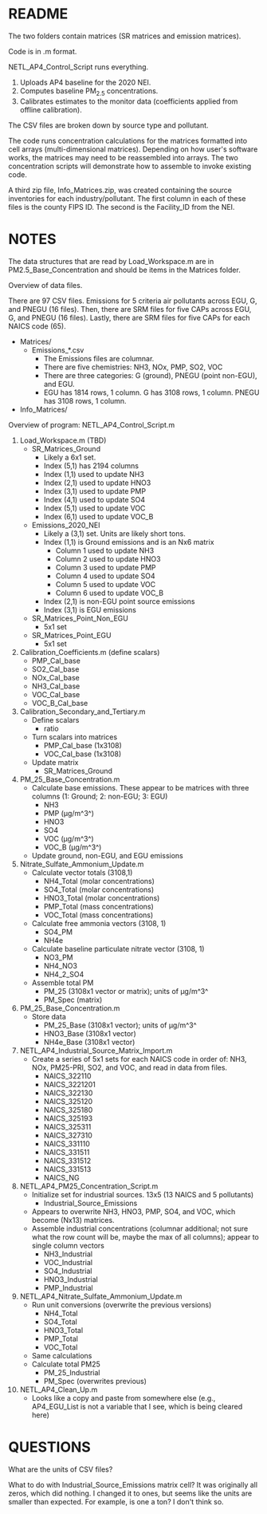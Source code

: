 # README

The two folders contain matrices (SR matrices and emission matrices).

Code is in .m format.

NETL_AP4_Control_Script runs everything.

1.  Uploads AP4 baseline for the 2020 NEI.
2.  Computes baseline PM<sub>2.5</sub> concentrations.
3.  Calibrates estimates to the monitor data (coefficients applied from offline calibration).

The CSV files are broken down by source type and pollutant.

The code runs concentration calculations for the matrices formatted into cell arrays (multi-dimensional matrices).
Depending on how user's software works, the matrices may need to be reassembled into arrays.
The two concentration scripts will demonstrate how to assemble to invoke existing code.

A third zip file, Info_Matrices.zip, was created containing the source inventories for each industry/pollutant.
The first column in each of these files is the county FIPS ID.
The second is the Facility_ID from the NEI.

# NOTES

The data structures that are read by Load_Workspace.m are in PM2.5_Base_Concentration and should be items in the Matrices folder.

Overview of data files.

There are 97 CSV files. Emissions for 5 criteria air pollutants across EGU, G, and PNEGU (16 files). Then, there are SRM files for five CAPs across EGU, G, and PNEGU (16 files). Lastly, there are SRM files for five CAPs for each NAICS code (65).

-   Matrices/
    -   Emissions\_\*.csv
        -   The Emissions files are columnar.
        -   There are five chemistries: NH3, NOx, PMP, SO2, VOC
        -   There are three categories: G (ground), PNEGU (point non-EGU), and EGU.
        -   EGU has 1814 rows, 1 column. G has 3108 rows, 1 column. PNEGU has 3108 rows, 1 column.
-   Info_Matrices/

Overview of program: NETL_AP4_Control_Script.m

1. Load_Workspace.m (TBD)
   * SR_Matrices_Ground
     * Likely a 6x1 set.
     * Index (5,1) has 2194 columns
     * Index (1,1) used to update NH3
     * Index (2,1) used to update HNO3
     * Index (3,1) used to update PMP
     * Index (4,1) used to update SO4
     * Index (5,1) used to update VOC
     * Index (6,1) used to update VOC_B
   * Emissions_2020_NEI
     * Likely a (3,1) set. Units are likely short tons.
     * Index (1,1) is Ground emissions and is an Nx6 matrix
       * Column 1 used to update NH3
       * Column 2 used to update HNO3
       * Column 3 used to update PMP
       * Column 4 used to update SO4
       * Column 5 used to update VOC
       * Column 6 used to update VOC_B
     * Index (2,1) is non-EGU point source emissions
     * Index (3,1) is EGU emissions
   * SR_Matrices_Point_Non_EGU
     * 5x1 set
   * SR_Matrices_Point_EGU
     * 5x1 set
2. Calibration_Coefficients.m (define scalars)
   * PMP_Cal_base
   * SO2_Cal_base
   * NOx_Cal_base
   * NH3_Cal_base
   * VOC_Cal_base
   * VOC_B_Cal_base
3. Calibration_Secondary_and_Tertiary.m
   * Define scalars
     * ratio
   * Turn scalars into matrices
     * PMP_Cal_base (1x3108)
     * VOC_Cal_base (1x3108)
   * Update matrix
     * SR_Matrices_Ground
4. PM_25_Base_Concentration.m
   * Calculate base emissions. These appear to be matrices with three columns (1: Ground; 2: non-EGU; 3: EGU)
     * NH3
     * PMP (µg/m^3^)
     * HNO3
     * SO4
     * VOC (µg/m^3^)
     * VOC_B (µg/m^3^)
   * Update ground, non-EGU, and EGU emissions
5. Nitrate_Sulfate_Ammonium_Update.m
   * Calculate vector totals (3108,1)
     * NH4_Total (molar concentrations)
     * SO4_Total (molar concentrations)
     * HNO3_Total (molar concentrations)
     * PMP_Total (mass concentrations)
     * VOC_Total (mass concentrations)
   * Calculate free ammonia vectors (3108, 1)
     * SO4_PM
     * NH4e
   * Calculate baseline particulate nitrate vector (3108, 1)
     * NO3_PM
     * NH4_NO3
     * NH4_2_SO4
   * Assemble total PM
     * PM_25 (3108x1 vector or matrix); units of µg/m^3^
     * PM_Spec (matrix)
6. PM_25_Base_Concentration.m
   * Store data
     * PM_25_Base (3108x1 vector); units of µg/m^3^
     * HNO3_Base (3108x1 vector)
     * NH4e_Base (3108x1 vector)
7. NETL_AP4_Industrial_Source_Matrix_Import.m
   * Create a series of 5x1 sets for each NAICS code in order of: NH3, NOx, PM25-PRI, SO2, and VOC, and read in data from files.
     * NAICS_322110
     * NAICS_3221201
     * NAICS_322130
     * NAICS_325120
     * NAICS_325180
     * NAICS_325193
     * NAICS_325311
     * NAICS_327310
     * NAICS_331110
     * NAICS_331511
     * NAICS_331512
     * NAICS_331513
     * NAICS_NG
8. NETL_AP4_PM25_Concentration_Script.m
   * Initialize set for industrial sources. 13x5 (13 NAICS and 5 pollutants)
     * Industrial_Source_Emissions
   * Appears to overwrite NH3, HNO3, PMP, SO4, and VOC, which become (Nx13) matrices.
   * Assemble industrial concentrations (columnar additional; not sure what the row count will be, maybe the max of all columns); appear to single column vectors
     * NH3_Industrial
     * VOC_Industrial
     * SO4_Industrial
     * HNO3_Industrial
     * PMP_Industrial
9. NETL_AP4_Nitrate_Sulfate_Ammonium_Update.m
   * Run unit conversions (overwrite the previous versions)
     * NH4_Total
     * SO4_Total
     * HNO3_Total
     * PMP_Total
     * VOC_Total
   * Same calculations
   * Calculate total PM25
     * PM_25_Industrial
     * PM_Spec (overwrites previous)
10. NETL_AP4_Clean_Up.m
    * Looks like a copy and paste from somewhere else (e.g., AP4_EGU_List is not a variable that I see, which is being cleared here)

# QUESTIONS

What are the units of CSV files?

What to do with Industrial_Source_Emissions matrix cell?
It was originally all zeros, which did nothing.
I changed it to ones, but seems like the units are smaller than expected.
For example, is one a ton?
I don't think so.
